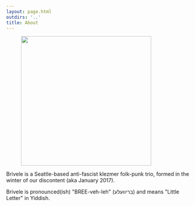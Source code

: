 ```yaml
---
layout: page.html
outdirs: '..'
title: About
---
```

<div id='blurb' class='clearfix'>
<figure><img id='' src='../images/brivele-debut.jpg' width='350px'></figure>
<p>Brivele is a Seattle-based anti-fascist klezmer folk-punk trio, formed in the winter of our discontent (aka January 2017).</p>
<p>Brivele is pronounced(ish) "BREE-veh-leh" (בריוועלע) and means "Little Letter" in Yiddish.</p>
</div>
